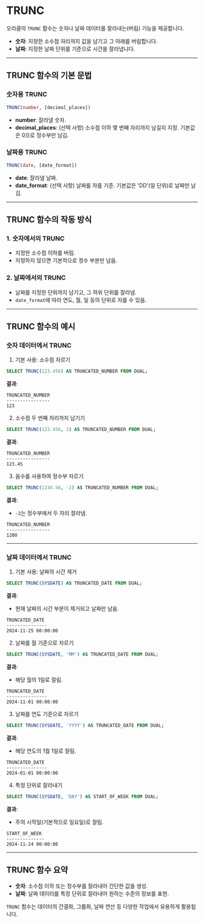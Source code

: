 # TRUNC

오라클의 `TRUNC` 함수는 숫자나 날짜 데이터를 잘라내는(버림) 기능을 제공합니다.  
- **숫자**: 지정한 소수점 자리까지 값을 남기고 그 아래를 버림합니다.
- **날짜**: 지정한 날짜 단위를 기준으로 시간을 잘라냅니다.

---

## TRUNC 함수의 기본 문법

### 숫자용 TRUNC
```sql
TRUNC(number, [decimal_places])
```
- **number**: 잘라낼 숫자.
- **decimal_places**: (선택 사항) 소수점 이하 몇 번째 자리까지 남길지 지정. 기본값은 0으로 정수부만 남김.

### 날짜용 TRUNC
```sql
TRUNC(date, [date_format])
```
- **date**: 잘라낼 날짜.
- **date_format**: (선택 사항) 날짜를 자를 기준. 기본값은 'DD'(일 단위)로 날짜만 남김.

---

## TRUNC 함수의 작동 방식

### 1. 숫자에서의 TRUNC
- 지정한 소수점 이하를 버림.
- 지정하지 않으면 기본적으로 정수 부분만 남음.

### 2. 날짜에서의 TRUNC
- 날짜를 지정한 단위까지 남기고, 그 하위 단위를 잘라냄.
- `date_format`에 따라 연도, 월, 일 등의 단위로 자를 수 있음.

---

## TRUNC 함수의 예시

### 숫자 데이터에서 TRUNC

1. 기본 사용: 소수점 자르기
```sql
SELECT TRUNC(123.456) AS TRUNCATED_NUMBER FROM DUAL;
```
**결과**:  

```
TRUNCATED_NUMBER
----------------
123
```

2. 소수점 두 번째 자리까지 남기기
```sql
SELECT TRUNC(123.456, 2) AS TRUNCATED_NUMBER FROM DUAL;
```
**결과**:  

```
TRUNCATED_NUMBER
----------------
123.45
```

3. 음수를 사용하여 정수부 자르기
```sql
SELECT TRUNC(1234.56, -2) AS TRUNCATED_NUMBER FROM DUAL;
```
**결과**:  
- `-2`는 정수부에서 두 자리 잘라냄.
```
TRUNCATED_NUMBER
----------------
1200
```

---

### 날짜 데이터에서 TRUNC
1. 기본 사용: 날짜의 시간 제거
```sql
SELECT TRUNC(SYSDATE) AS TRUNCATED_DATE FROM DUAL;
```
**결과**:  
- 현재 날짜의 시간 부분이 제거되고 날짜만 남음.
```
TRUNCATED_DATE
---------------
2024-11-25 00:00:00
```

2. 날짜를 월 기준으로 자르기
```sql
SELECT TRUNC(SYSDATE, 'MM') AS TRUNCATED_DATE FROM DUAL;
```
**결과**:  
- 해당 월의 1일로 잘림.
```
TRUNCATED_DATE
---------------
2024-11-01 00:00:00
```

3. 날짜를 연도 기준으로 자르기
```sql
SELECT TRUNC(SYSDATE, 'YYYY') AS TRUNCATED_DATE FROM DUAL;
```
**결과**:  
- 해당 연도의 1월 1일로 잘림.
```
TRUNCATED_DATE
---------------
2024-01-01 00:00:00
```

4. 특정 단위로 잘라내기
```sql
SELECT TRUNC(SYSDATE, 'DAY') AS START_OF_WEEK FROM DUAL;
```
**결과**:  
- 주의 시작일(기본적으로 일요일)로 잘림.
```
START_OF_WEEK
--------------
2024-11-24 00:00:00
```

---

## TRUNC 함수 요약
- **숫자**: 소수점 이하 또는 정수부를 잘라내어 간단한 값을 생성.
- **날짜**: 날짜 데이터를 특정 단위로 잘라내어 원하는 수준의 정보를 표현.

`TRUNC` 함수는 데이터의 간결화, 그룹화, 날짜 연산 등 다양한 작업에서 유용하게 활용됩니다.